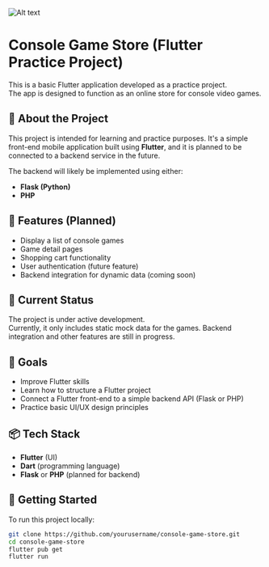 ![Alt text](images/example.png)
# Console Game Store (Flutter Practice Project)

This is a basic Flutter application developed as a practice project.  
The app is designed to function as an online store for console video games.

## 📱 About the Project

This project is intended for learning and practice purposes. It's a simple front-end mobile application built using **Flutter**, and it is planned to be connected to a backend service in the future.

The backend will likely be implemented using either:
- **Flask (Python)**
- **PHP**

## 🧩 Features (Planned)

- Display a list of console games
- Game detail pages
- Shopping cart functionality
- User authentication (future feature)
- Backend integration for dynamic data (coming soon)

## 🚧 Current Status

The project is under active development.  
Currently, it only includes static mock data for the games. Backend integration and other features are still in progress.

## 🎯 Goals

- Improve Flutter skills
- Learn how to structure a Flutter project
- Connect a Flutter front-end to a simple backend API (Flask or PHP)
- Practice basic UI/UX design principles

## 📦 Tech Stack

- **Flutter** (UI)
- **Dart** (programming language)
- **Flask** or **PHP** (planned for backend)

## 🔧 Getting Started

To run this project locally:

```bash
git clone https://github.com/yourusername/console-game-store.git
cd console-game-store
flutter pub get
flutter run

